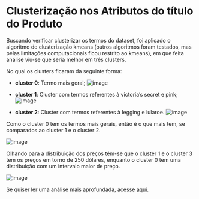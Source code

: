 ﻿
# Clusterização nos Atributos do título do Produto

Buscando verificar clusterizar os termos do dataset, foi aplicado o algoritmo de clusterização kmeans (outros algoritmos foram testados, mas pelas limitações computacionais ficou restrito ao kmeans), em que feita análise viu-se que seria melhor em três clusters.

No qual os clusters ficaram da seguinte forma:

- **cluster 0**: Termo mais geral;
![image](https://user-images.githubusercontent.com/39843884/200431504-28ab6076-7b47-4b3f-8a22-e7f41793aedf.png)

- **cluster 1**: Cluster com termos referentes à victoria’s secret e pink;
![image](https://user-images.githubusercontent.com/39843884/200431635-5b47b4d6-787e-4aca-8f2f-76a56753523c.png)

- **cluster 2**: Cluster com termos referentes à legging e lularoe.
![image](https://user-images.githubusercontent.com/39843884/200431800-ad43729f-e2d8-4e76-bb15-6e378130e11b.png)

Como o cluster 0 tem os termos mais gerais, então é o que mais tem, se comparados ao cluster 1 e o cluster 2.

![image](https://user-images.githubusercontent.com/39843884/200432218-65c8ba5b-5511-4be5-8b3b-6e4f79ecb602.png)


Olhando para a distribuição dos preços têm-se que o cluster 1 e o cluster 3
tem os preços em torno de 250 dólares, enquanto o cluster 0 tem uma distribuição com um intervalo maior de preço.

![image](https://user-images.githubusercontent.com/39843884/200432522-c7132449-4537-4c61-a9a3-1b0dba1834ab.png)


Se quiser ler uma análise mais aprofundada, acesse [aqui](https://drive.google.com/file/d/1iMXBcRsYIz6kcgF3kfO-4USL-vdIE3wt/view).
